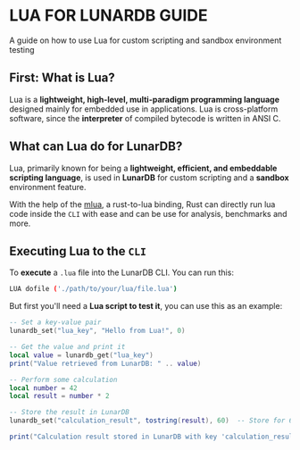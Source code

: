 # LUA FOR LUNARDB GUIDE

A guide on how to use Lua for custom scripting and sandbox environment testing

## First: What is Lua?

Lua is a **lightweight, high-level, multi-paradigm programming language** designed mainly for
embedded use in applications. Lua is cross-platform software, since the **interpreter** of compiled
bytecode is written in ANSI C.

## What can Lua do for LunarDB?

Lua, primarily known for being a **lightweight, efficient, and embeddable scripting language**, is used in **LunarDB** for custom scripting and a **sandbox** environment feature.

With the help of the [mlua](https://github.com/mlua-rs/mlua), a rust-to-lua binding, Rust can directly run lua code inside the `CLI`
with ease and can be use for analysis, benchmarks and more.

## Executing Lua to the `CLI`

To **execute** a `.lua` file into the LunarDB CLI. You can run this:

```bash
LUA dofile ('./path/to/your/lua/file.lua')
```

But first you'll need a **Lua script to test it**, you can use this as an example:

```lua
-- Set a key-value pair
lunardb_set("lua_key", "Hello from Lua!", 0)

-- Get the value and print it
local value = lunardb_get("lua_key")
print("Value retrieved from LunarDB: " .. value)

-- Perform some calculation
local number = 42
local result = number * 2

-- Store the result in LunarDB
lunardb_set("calculation_result", tostring(result), 60)  -- Store for 60 seconds

print("Calculation result stored in LunarDB with key 'calculation_result'")

```
